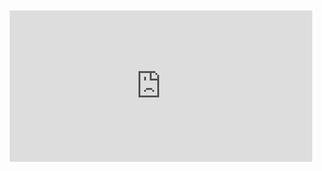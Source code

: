 <div style="position:relative;padding-bottom:48%; margin:10px">
    <iframe src="https://www.youtube.com/embed/VrZxvt-KsBA?start=0" frameborder="0" allow="accelerometer; autoplay; encrypted-media; gyroscope; picture-in-picture" allowfullscreen 
    	style="position:absolute;width:100%;height:100%;"></iframe>
</div>
